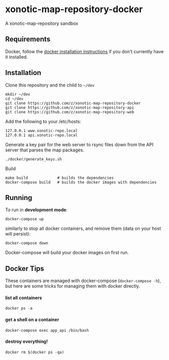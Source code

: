 # xonotic-map-repository-docker

A xonotic-map-repository sandbox

## Requirements

Docker, follow the [docker installation instructions](https://docs.docker.com/engine/installation/) if you don't currently have it installed.

## Installation

Clone this repository and the child to `~/dev`

```
mkdir ~/dev
cd ~/dev
git clone https://github.com/z/xonotic-map-repository-docker
git clone https://github.com/z/xonotic-map-repository-api
git clone https://github.com/z/xonotic-map-repository-web
```

Add the following to your /etc/hosts:

```
127.0.0.1 www.xonotic-repo.local
127.0.0.1 api.xonotic-repo.local
```

Generate a key pair for the web server to rsync files down from the API server that parses the map packages.
 
```
./docker/generate_keys.sh
```

Build

```
make build             # builds the dependencies
docker-compose build   # builds the docker images with dependencies
```

## Running

To run in **development mode**:

```
docker-compose up
```

similarly to stop all docker containers, and remove them (data on your host will persist):

```
docker-compose down
```

Docker-compose will build your docker images on first run. 

## Docker Tips

These containers are managed with docker-compose (`docker-compose -h`), but here are some tricks for managing them with docker directly.

#### list all containers

```
docker ps -a
```

#### get a shell on a container

```
docker-compose exec app_api /bin/bash
```

#### destroy everything!

```
docker rm $(docker ps -qa)
```
